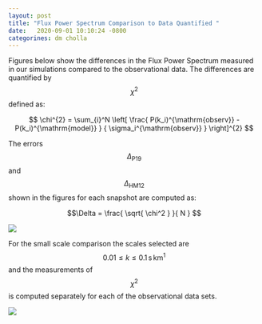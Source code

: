 ```yaml
---
layout: post
title: "Flux Power Spectrum Comparison to Data Quantified "
date:   2020-09-01 10:10:24 -0800
categorines: dm cholla
---
```


Figures below show the differences in the Flux Power Spectrum measured in our simulations compared to the observational data. The differences are quantified by $$\chi^2$$ defined as:

$$  \chi^{2} = \sum_{i}^N \left[ \frac{ P(k_i)^{\mathrm{observ}} - P(k_i)^{\mathrm{model}} } { \sigma_i^{\mathrm{observ}} }  \right]^{2}  $$




The errors $$\Delta_{\mathrm{P19}}$$ and $$\Delta_{\mathrm{HM12}}$$ shown in the figures for each snapshot are computed as:


$$\Delta =  \frac{ \sqrt{ \chi^2 } }{ N }  $$ 

<img src="{{ site.url }}assets/images/fps_comparison_boss.png">


For the small scale  comparison the scales selected are $$ 0.01 \leq k \leq 0.1 \, \mathrm{s} \, \mathrm{km}^1 $$ and the measurements of $$\chi^2$$ is computed separately for each of the observational data sets. 

<img src="{{ site.url }}assets/images/fps_comparison.png">
